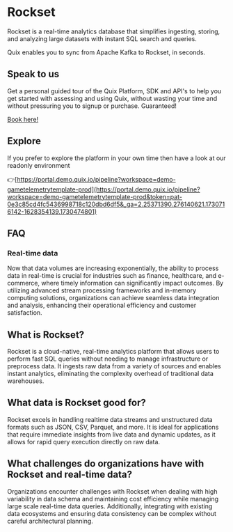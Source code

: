 <!-- START MARKDOWN -->
<!--[tech-name]-->
# Rockset

<!--[blurb-about-tech]-->
Rockset is a real-time analytics database that simplifies ingesting, storing, and analyzing large datasets with instant SQL search and queries.

Quix enables you to sync from Apache Kafka <span id="to_or_from">to</span> <span id="techname">Rockset</span>, in seconds.


## Speak to us

Get a personal guided tour of the Quix Platform, SDK and API's to help you get started with assessing and using Quix, without wasting your time and without pressuring you to signup or purchase. Guaranteed!

[Book here!](https://share.hsforms.com/1iW0TmZzKQMChk0lxd_tGiw4yjw2?__hstc=175542013.19c333c2ae8002be5fbc6a17a447e442.1730474801833.1730474801833.1730716142494.2&__hssc=175542013.2.1730716142494&__hsfp=3927774151)


## Explore

If you prefer to explore the platform in your own time then have a look at our readonly environment

👉[https://portal.demo.quix.io/pipeline?workspace=demo-gametelemetrytemplate-prod](https://portal.demo.quix.io/pipeline?workspace=demo-gametelemetrytemplate-prod&token=pat-0e3c85cd4fc5436998718c120dbd6df5&_ga=2.25371390.276140621.1730716142-1628354139.1730474801)


## FAQ

### Real-time data

Now that data volumes are increasing exponentially, the ability to process data in real-time is crucial for industries such as finance, healthcare, and e-commerce, where timely information can significantly impact outcomes. By utilizing advanced stream processing frameworks and in-memory computing solutions, organizations can achieve seamless data integration and analysis, enhancing their operational efficiency and customer satisfaction.

## What is <span id="techname">Rockset</span>?

<!--[tech-seo-text]-->
Rockset is a cloud-native, real-time analytics platform that allows users to perform fast SQL queries without needing to manage infrastructure or preprocess data. It ingests raw data from a variety of sources and enables instant analytics, eliminating the complexity overhead of traditional data warehouses.

## What data is <span id="techname">Rockset</span> good for?

<!--[tech-data-seo-text]-->
Rockset excels in handling realtime data streams and unstructured data formats such as JSON, CSV, Parquet, and more. It is ideal for applications that require immediate insights from live data and dynamic updates, as it allows for rapid query execution directly on raw data.

## What challenges do organizations have with <span id="techname">Rockset</span> and real-time data?

<!--[tech-challenges-seo-text]-->
Organizations encounter challenges with Rockset when dealing with high variability in data schema and maintaining cost efficiency while managing large scale real-time data queries. Additionally, integrating with existing data ecosystems and ensuring data consistency can be complex without careful architectural planning.
<!-- END MARKDOWN -->
